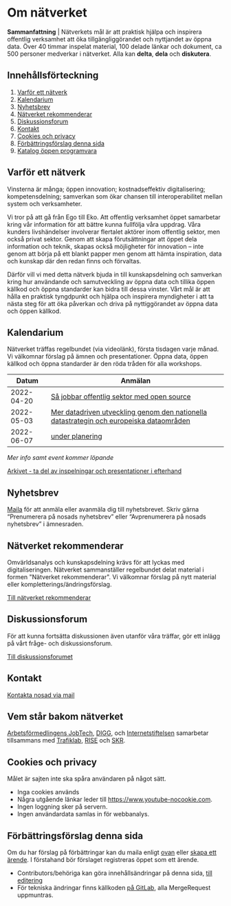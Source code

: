 [_metadata_:url]:- "https://gitlab.com/open-data-knowledge-sharing/wiki/-/wikis/home"

# Om nätverket

**Sammanfattning** | Nätverkets mål är att praktisk hjälpa och inspirera offentlig verksamhet att öka tillgängliggörandet och nyttjandet av öppna data. Över 40 timmar inspelat material, 100 delade länkar och dokument, ca 500 personer medverkar i nätverket. Alla kan **delta**, **dela** och **diskutera**.

## Innehållsförteckning

1. [Varför ett nätverk](#varför-ett-nätverk)
2. [Kalendarium](#kalendarium)
3. [Nyhetsbrev](#nyhetsbrev)
4. [Nätverket rekommenderar](#nätverket-rekommenderar)
5. [Diskussionsforum](#diskussionsforum)
6. [Kontakt](#kontakt)
7. [Cookies och privacy](#cookies-och-privacy)
8. [Förbättringsförslag denna sida](#förbättringsförslag-denna-sida)
9. [Katalog öppen programvara](https://offentligkod.se/)

## Varför ett nätverk

Vinsterna är många; öppen innovation; kostnadseffektiv digitalisering; kompetensdelning; samverkan som ökar chansen till interoperabilitet mellan system och verksamheter.

Vi tror på att gå från Ego till Eko. Att offentlig verksamhet öppet samarbetar kring vår information för att bättre kunna fullfölja våra uppdrag. Våra kunders livshändelser involverar flertalet aktörer inom offentlig sektor, men också privat sektor. Genom att skapa förutsättningar att öppet dela information och teknik, skapas också möjligheter för innovation – inte genom att börja på ett blankt papper men genom att hämta inspiration, data och kunskap där den redan finns och förvaltas.

Därför vill vi med detta nätverk bjuda in till kunskapsdelning och samverkan kring hur användande och samutveckling av öppna data och tillika öppen källkod och öppna standarder kan bidra till dessa vinster. Vårt mål är att hålla en praktisk tyngdpunkt och hjälpa och inspirera myndigheter i att ta nästa steg för att öka påverkan och driva på nyttiggörandet av öppna data och öppen källkod.

## Kalendarium

Nätverket träffas regelbundet (via videolänk), första tisdagen varje månad. Vi välkomnar förslag på ämnen och presentationer. Öppna data, öppen källkod och öppna standarder är den röda tråden för alla workshops.

| Datum | Anmälan |
|---|---|
| 2022-04-20 | [Så jobbar offentlig sektor med open source](https://www.goto10.se/event/hur-offentlig-sektor-jobbar-med-open-source/)
| 2022-05-03 | [Mer datadriven utveckling genom den nationella datastrategin och europeiska dataområden](https://www.goto10.se/event/nosad-natverkande-kring-oppna-data-och-oppen-kallkod-6/)
| 2022-06-07 | [under planering](https://www.goto10.se/event/nosad-natverkande-kring-oppna-data-och-oppen-kallkod-7/) |

_Mer info samt event kommer löpande_

<a href="https://nosad.se/workshops" data-navigo>Arkivet - ta del av inspelningar och presentationer i efterhand</a>

## Nyhetsbrev

[Maila](mailto:maria.dalhage@digg.se) för att anmäla eller avanmäla dig till nyhetsbrevet. Skriv gärna “Prenumerera på nosads nyhetsbrev” eller “Avprenumerera på nosads nyhetsbrev” i ämnesraden.

## Nätverket rekommenderar

Omvärldsanalys och kunskapsdelning krävs för att lyckas med digitaliseringen. Nätverket sammanställer regelbundet delat material i formen "Nätverket rekommenderar". Vi välkomnar förslag på nytt material eller kompletterings/ändringsförslag.

<a href="/tips" data-navigo>Till nätverket rekommenderar</a>

## Diskussionsforum

För att kunna fortsätta diskussionen även utanför våra träffar, gör ett inlägg på vårt fråge- och diskussionsforum.

[Till diskussionsforumet](https://community.dataportal.se/)  

## Kontakt

[Kontakta nosad via mail](mailto:maria.dalhage@digg.se)

## Vem står bakom nätverket

[Arbetsförmedlingens JobTech](https://jobtechdev.se/), [DIGG](https://www.digg.se/), och [Internetstiftelsen](https://internetstiftelsen.se/) samarbetar tillsammans med [Trafiklab](https://www.trafiklab.se/), [RISE](https://www.ri.se/) och [SKR](https://skr.se/).

## Cookies och privacy

Målet är sajten inte ska spåra användaren på något sätt. 

* Inga cookies används
* Några utgående länkar leder till https://www.youtube-nocookie.com.
* Ingen loggning sker på servern.
* Ingen användardata samlas in för webbanalys.

## Förbättringsförslag denna sida

Om du har förslag på förbättringar kan du maila enligt [ovan](#Kontakt) eller [skapa ett ärende](https://gitlab.com/open-data-knowledge-sharing/open-data-knowledge-sharing.gitlab.io/-/issues/new). I förstahand bör förslaget registreras öppet som ett ärende.

* Contributors/behöriga kan göra innehållsändringar på denna sida, [till editering](https://gitlab.com/open-data-knowledge-sharing/wiki/-/wikis/Home)
* För tekniska ändringar finns källkoden [på GitLab](https://gitlab.com/open-data-knowledge-sharing/open-data-knowledge-sharing.gitlab.io), alla MergeRequest uppmuntras.
